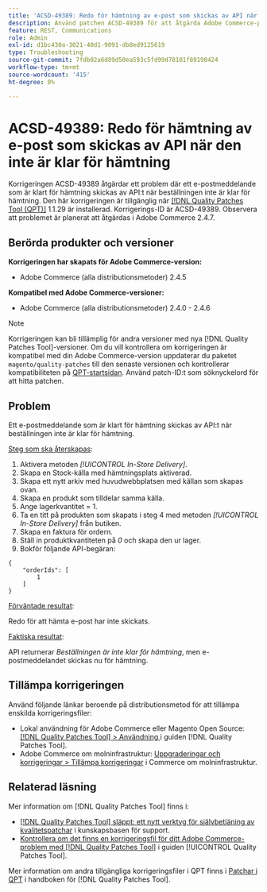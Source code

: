 ```yaml
---
title: 'ACSD-49389: Redo för hämtning av e-post som skickas av API när den inte är klar för hämtning'
description: Använd patchen ACSD-49389 för att åtgärda Adobe Commerce-problemet där ett e-postmeddelande som är klart för hämtning skickas av API:t när beställningen inte är klar för hämtning.
feature: REST, Communications
role: Admin
exl-id: d1bc430a-3021-40d1-9091-db8ed9125619
type: Troubleshooting
source-git-commit: 7fdb02a6d89d50ea593c5fd99d78101f89198424
workflow-type: tm+mt
source-wordcount: '415'
ht-degree: 0%

---
```


# ACSD-49389: Redo för hämtning av e-post som skickas av API när den inte är klar för hämtning

Korrigeringen ACSD-49389 åtgärdar ett problem där ett e-postmeddelande som är klart för hämtning skickas av API:t när beställningen inte är klar för hämtning. Den här korrigeringen är tillgänglig när [[!DNL Quality Patches Tool (QPT)]](https://experienceleague.adobe.com/sv/docs/commerce-operations/tools/quality-patches-tool/quality-patches-tool-to-self-serve-quality-patches) 1.1.29 är installerad. Korrigerings-ID är ACSD-49389. Observera att problemet är planerat att åtgärdas i Adobe Commerce 2.4.7.

## Berörda produkter och versioner

**Korrigeringen har skapats för Adobe Commerce-version:**

* Adobe Commerce (alla distributionsmetoder) 2.4.5

**Kompatibel med Adobe Commerce-versioner:**

* Adobe Commerce (alla distributionsmetoder) 2.4.0 - 2.4.6

>[!NOTE]
>
>Korrigeringen kan bli tillämplig för andra versioner med nya [!DNL Quality Patches Tool]-versioner. Om du vill kontrollera om korrigeringen är kompatibel med din Adobe Commerce-version uppdaterar du paketet `magento/quality-patches` till den senaste versionen och kontrollerar kompatibiliteten på [QPT-startsidan](https://experienceleague.adobe.com/tools/commerce-quality-patches/index.html?lang=sv-SE). Använd patch-ID:t som söknyckelord för att hitta patchen.

## Problem

Ett e-postmeddelande som är klart för hämtning skickas av API:t när beställningen inte är klar för hämtning.

<u>Steg som ska återskapas</u>:

1. Aktivera metoden *[!UICONTROL In-Store Delivery]*.
1. Skapa en Stock-källa med hämtningsplats aktiverad.
1. Skapa ett nytt arkiv med huvudwebbplatsen med källan som skapas ovan.
1. Skapa en produkt som tilldelar samma källa.
1. Ange lagerkvantitet = 1.
1. Ta en titt på produkten som skapats i steg 4 med metoden *[!UICONTROL In-Store Delivery]* från butiken.
1. Skapa en faktura för ordern.
1. Ställ in produktkvantiteten på *0* och skapa den ur lager.
1. Bokför följande API-begäran:

```
{
    "orderIds": [
        1
    ]
}
```

<u>Förväntade resultat</u>:

Redo för att hämta e-post har inte skickats.

<u>Faktiska resultat</u>:

API returnerar *Beställningen är inte klar för hämtning*, men e-postmeddelandet skickas nu för hämtning.

## Tillämpa korrigeringen

Använd följande länkar beroende på distributionsmetod för att tillämpa enskilda korrigeringsfiler:

* Lokal användning för Adobe Commerce eller Magento Open Source: [[!DNL Quality Patches Tool] > Användning ](/help/tools/quality-patches-tool/usage.md) i guiden [!DNL Quality Patches Tool].
* Adobe Commerce om molninfrastruktur: [Uppgraderingar och korrigeringar > Tillämpa korrigeringar](https://experienceleague.adobe.com/docs/commerce-cloud-service/user-guide/develop/upgrade/apply-patches.html?lang=sv-SE) i Commerce om molninfrastruktur.

## Relaterad läsning

Mer information om [!DNL Quality Patches Tool] finns i:

* [[!DNL Quality Patches Tool] släppt: ett nytt verktyg för självbetjäning av kvalitetspatchar](https://experienceleague.adobe.com/sv/docs/commerce-operations/tools/quality-patches-tool/quality-patches-tool-to-self-serve-quality-patches) i kunskapsbasen för support.
* [Kontrollera om det finns en korrigeringsfil för ditt Adobe Commerce-problem med  [!DNL Quality Patches Tool]](/help/tools/quality-patches-tool/patches-available-in-qpt/check-patch-for-magento-issue-with-magento-quality-patches.md) i guiden [!UICONTROL Quality Patches Tool].


Mer information om andra tillgängliga korrigeringsfiler i QPT finns i [Patchar i QPT](https://experienceleague.adobe.com/tools/commerce-quality-patches/index.html?lang=sv-SE) i handboken för [!DNL Quality Patches Tool].
